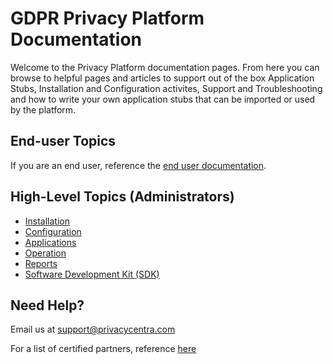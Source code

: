 # GDPR Privacy Platform Documentation

Welcome to the Privacy Platform documentation pages.  From here you can browse to helpful pages and articles to support out of the box Application Stubs, Installation and Configuration activites, Support and Troubleshooting and how to write your own application stubs that can be imported or used by the platform.

##  End-user Topics

If you are an end user, reference the [end user documentation](./EndUser/readme.md).

## High-Level Topics (Administrators)

-   [Installation](./Installation/readme.md)
-   [Configuration](./Configuration/readme.md)
-   [Applications](./Applications/readme.md)
-   [Operation](./Operation/readme.md)
-   [Reports](./Reports/readme.md)
-   [Software Development Kit (SDK)](./SDK/readme.md)

## Need Help?  

Email us at [support@privacycentra.com](mailto:support@privacycentralcom)

For a list of certified partners, reference [here](Partners.md)